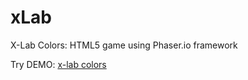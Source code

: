 xLab
====

X-Lab Colors: HTML5 game using Phaser.io framework

Try DEMO: [x-lab colors](http://xlab.r2goo.com)<br/>
